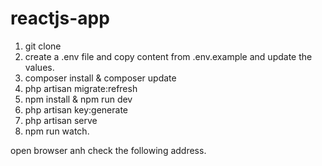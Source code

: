 # reactjs-app

1. git clone
2. create a .env file and copy content from .env.example and update the values.
3. composer install & composer update
4. php artisan migrate:refresh
5. npm install & npm run dev
6. php artisan key:generate
7. php artisan serve
8. npm run watch.


open browser anh check the following address.
